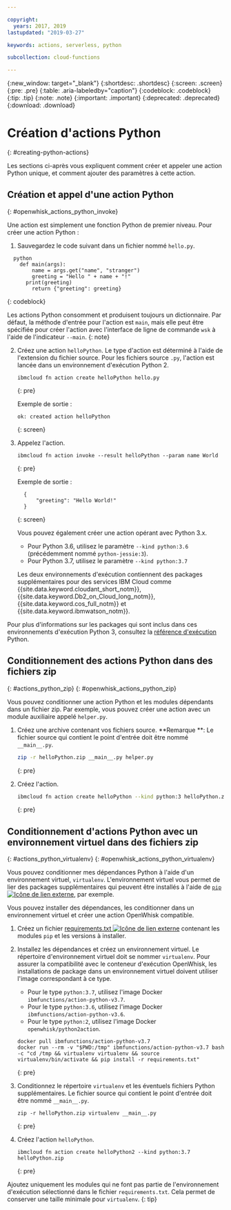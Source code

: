 ```yaml
---

copyright:
  years: 2017, 2019
lastupdated: "2019-03-27"

keywords: actions, serverless, python

subcollection: cloud-functions

---
```


{:new_window: target="_blank"}
{:shortdesc: .shortdesc}
{:screen: .screen}
{:pre: .pre}
{:table: .aria-labeledby="caption"}
{:codeblock: .codeblock}
{:tip: .tip}
{:note: .note}
{:important: .important}
{:deprecated: .deprecated}
{:download: .download}


# Création d'actions Python
{: #creating-python-actions}

Les sections ci-après vous expliquent comment créer et appeler une action Python unique, et comment ajouter des paramètres à cette action.

## Création et appel d'une action Python
{: #openwhisk_actions_python_invoke}

Une action est simplement une fonction Python de premier niveau. Pour créer une action Python :

1. Sauvegardez le code suivant dans un fichier nommé `hello.py`. 
```
  python
    def main(args):
        name = args.get("name", "stranger")
        greeting = "Hello " + name + "!"
      print(greeting)
        return {"greeting": greeting}
  ```
{: codeblock}
    
Les actions Python consomment et produisent toujours un dictionnaire. Par défaut, la méthode d'entrée pour l'action est `main`, mais elle peut être spécifiée pour créer l'action avec l'interface de ligne de commande `wsk` à l'aide de l'indicateur `--main`.
{: note}

2. Créez une action `helloPython`. Le type d'action est déterminé à l'aide de l'extension du fichier source. Pour les fichiers source `.py`, l'action est lancée dans un environnement d'exécution Python 2.

    ```
    ibmcloud fn action create helloPython hello.py
    ```
    {: pre}

    Exemple de sortie :

    ```
    ok: created action helloPython
    ```
    {: screen}

3. Appelez l'action.

    ```
    ibmcloud fn action invoke --result helloPython --param name World
    ```
    {: pre}

    Exemple de sortie :

    ```
      {
          "greeting": "Hello World!"
      }
    ```
    {: screen}
    
    Vous pouvez également créer une action opérant avec Python 3.x.  
    * Pour Python 3.6, utilisez le paramètre `--kind python:3.6` (précédemment nommé `python-jessie:3`). 
    * Pour Python 3.7, utilisez le paramètre `--kind python:3.7`
    
    Les deux environnements d'exécution contiennent des packages supplémentaires pour des services IBM Cloud comme {{site.data.keyword.cloudant_short_notm}}, {{site.data.keyword.Db2_on_Cloud_long_notm}}, {{site.data.keyword.cos_full_notm}} et {{site.data.keyword.ibmwatson_notm}}.
    
Pour plus d'informations sur les packages qui sont inclus dans ces environnements d'exécution Python 3, consultez la [référence d'exécution](/docs/openwhisk?topic=cloud-functions-runtimes#openwhisk_ref_python_environments) Python. 

## Conditionnement des actions Python dans des fichiers zip
{: #actions_python_zip}
{: #openwhisk_actions_python_zip}

Vous pouvez conditionner une action Python et les modules dépendants dans un fichier zip. Par exemple, vous pouvez créer une action avec un module auxiliaire appelé `helper.py`. 

1. Créez une archive contenant vos fichiers source. **Remarque **: Le fichier source qui contient le point d'entrée doit être nommé `__main__.py`.

    ```bash
    zip -r helloPython.zip __main__.py helper.py
    ```
    {: pre}

2. Créez l'action.

    ```bash
    ibmcloud fn action create helloPython --kind python:3 helloPython.zip
    ```
    {: pre}

## Conditionnement d'actions Python avec un environnement virtuel dans des fichiers zip
{: #actions_python_virtualenv}
{: #openwhisk_actions_python_virtualenv}

Vous pouvez conditionner mes dépendances Python à l'aide d'un environnement virtuel, `virtualenv`. L'environnement virtuel vous permet de lier des packages supplémentaires qui peuvent être installés à l'aide de [`pip` ![Icône de lien externe](../icons/launch-glyph.svg "Icône de lien externe")](https://packaging.python.org/installing/), par exemple.

Vous pouvez installer des dépendances, les conditionner dans un environnement virtuel et créer une action OpenWhisk compatible. 

1. Créez un fichier [requirements.txt ![Icône de lien externe](../icons/launch-glyph.svg "Icône de lien externe")](https://pip.pypa.io/en/latest/user_guide/#requirements-files) contenant les modules `pip` et les versions à installer.

2. Installez les dépendances et créez un environnement virtuel. Le répertoire d'environnement virtuel doit se nommer `virtualenv`. Pour assurer la compatibilité avec le conteneur d'exécution OpenWhisk, les installations de package dans un environnement virtuel doivent utiliser l'image correspondant à ce type.

    * Pour le type `python:3.7`, utilisez l'image Docker `ibmfunctions/action-python-v3.7`.
    * Pour le type `python:3.6`, utilisez l'image Docker `ibmfunctions/action-python-v3.6`.
    * Pour le type `python:2`, utilisez l'image Docker `openwhisk/python2action`.

   ```
   docker pull ibmfunctions/action-python-v3.7
   docker run --rm -v "$PWD:/tmp" ibmfunctions/action-python-v3.7 bash -c "cd /tmp && virtualenv virtualenv && source virtualenv/bin/activate && pip install -r requirements.txt"
   ```
   {: pre}

3. Conditionnez le répertoire `virtualenv` et les éventuels fichiers Python supplémentaires. Le fichier source qui contient le point d'entrée doit être nommé `__main__.py`.

    ```
    zip -r helloPython.zip virtualenv __main__.py
    ```
    {: pre}

4. Créez l'action `helloPython`.

    ```
    ibmcloud fn action create helloPython2 --kind python:3.7 helloPython.zip
    ```
    {: pre}

Ajoutez uniquement les modules qui ne font pas partie de l'environnement d'exécution sélectionné dans le fichier `requirements.txt`. Cela permet de conserver une taille minimale pour `virtualenv`.
{: tip}


